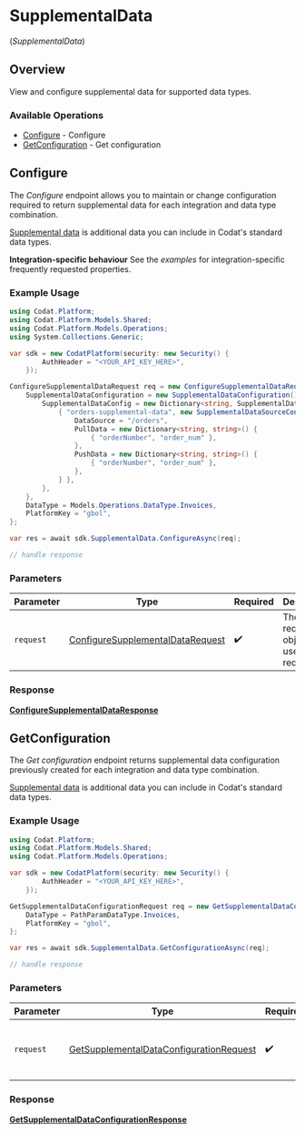 # SupplementalData
(*SupplementalData*)

## Overview

View and configure supplemental data for supported data types.

### Available Operations

* [Configure](#configure) - Configure
* [GetConfiguration](#getconfiguration) - Get configuration

## Configure

The *Configure* endpoint allows you to maintain or change configuration required to return supplemental data for each integration and data type combination.

[Supplemental data](https://docs.codat.io/using-the-api/additional-data) is additional data you can include in Codat's standard data types.

**Integration-specific behaviour**
See the *examples* for integration-specific frequently requested properties.

### Example Usage

```csharp
using Codat.Platform;
using Codat.Platform.Models.Shared;
using Codat.Platform.Models.Operations;
using System.Collections.Generic;

var sdk = new CodatPlatform(security: new Security() {
        AuthHeader = "<YOUR_API_KEY_HERE>",
    });

ConfigureSupplementalDataRequest req = new ConfigureSupplementalDataRequest() {
    SupplementalDataConfiguration = new SupplementalDataConfiguration() {
        SupplementalDataConfig = new Dictionary<string, SupplementalDataSourceConfiguration>() {
            { "orders-supplemental-data", new SupplementalDataSourceConfiguration() {
                DataSource = "/orders",
                PullData = new Dictionary<string, string>() {
                    { "orderNumber", "order_num" },
                },
                PushData = new Dictionary<string, string>() {
                    { "orderNumber", "order_num" },
                },
            } },
        },
    },
    DataType = Models.Operations.DataType.Invoices,
    PlatformKey = "gbol",
};

var res = await sdk.SupplementalData.ConfigureAsync(req);

// handle response
```

### Parameters

| Parameter                                                                                       | Type                                                                                            | Required                                                                                        | Description                                                                                     |
| ----------------------------------------------------------------------------------------------- | ----------------------------------------------------------------------------------------------- | ----------------------------------------------------------------------------------------------- | ----------------------------------------------------------------------------------------------- |
| `request`                                                                                       | [ConfigureSupplementalDataRequest](../../Models/Operations/ConfigureSupplementalDataRequest.md) | :heavy_check_mark:                                                                              | The request object to use for the request.                                                      |


### Response

**[ConfigureSupplementalDataResponse](../../Models/Operations/ConfigureSupplementalDataResponse.md)**


## GetConfiguration

The *Get configuration* endpoint returns supplemental data configuration previously created for each integration and data type combination.

[Supplemental data](https://docs.codat.io/using-the-api/additional-data) is additional data you can include in Codat's standard data types.

### Example Usage

```csharp
using Codat.Platform;
using Codat.Platform.Models.Shared;
using Codat.Platform.Models.Operations;

var sdk = new CodatPlatform(security: new Security() {
        AuthHeader = "<YOUR_API_KEY_HERE>",
    });

GetSupplementalDataConfigurationRequest req = new GetSupplementalDataConfigurationRequest() {
    DataType = PathParamDataType.Invoices,
    PlatformKey = "gbol",
};

var res = await sdk.SupplementalData.GetConfigurationAsync(req);

// handle response
```

### Parameters

| Parameter                                                                                                     | Type                                                                                                          | Required                                                                                                      | Description                                                                                                   |
| ------------------------------------------------------------------------------------------------------------- | ------------------------------------------------------------------------------------------------------------- | ------------------------------------------------------------------------------------------------------------- | ------------------------------------------------------------------------------------------------------------- |
| `request`                                                                                                     | [GetSupplementalDataConfigurationRequest](../../Models/Operations/GetSupplementalDataConfigurationRequest.md) | :heavy_check_mark:                                                                                            | The request object to use for the request.                                                                    |


### Response

**[GetSupplementalDataConfigurationResponse](../../Models/Operations/GetSupplementalDataConfigurationResponse.md)**

